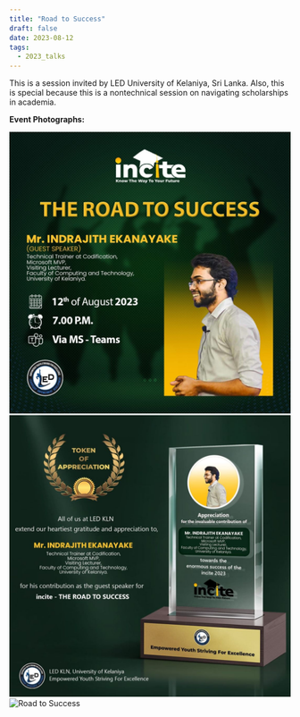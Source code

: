 ```yaml
---
title: "Road to Success"
draft: false
date: 2023-08-12
tags:
  - 2023_talks
---
```


This is a session invited by LED University of Kelaniya, Sri Lanka. Also, this is special because this is a nontechnical session on navigating scholarships in academia.

**Event Photographs:**
<p>
  <img src="../../images/2023-road-to-success-1.jpeg" alt="Road to Success"/>
<img src="../../images/2023-road-to-success-2.jpeg" alt="Road to Success"/>
<img src="../../images/2023-road-to-success-3" alt="Road to Success"/>
</p>